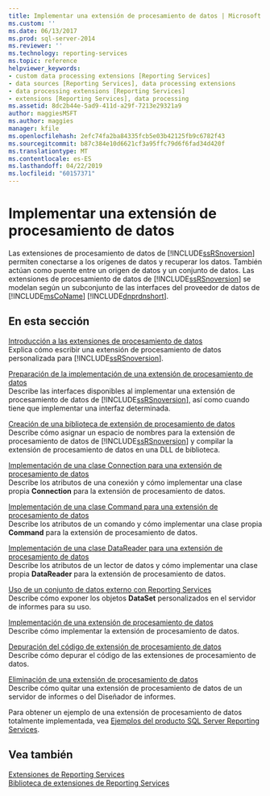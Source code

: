 ```yaml
---
title: Implementar una extensión de procesamiento de datos | Microsoft Docs
ms.custom: ''
ms.date: 06/13/2017
ms.prod: sql-server-2014
ms.reviewer: ''
ms.technology: reporting-services
ms.topic: reference
helpviewer_keywords:
- custom data processing extensions [Reporting Services]
- data sources [Reporting Services], data processing extensions
- data processing extensions [Reporting Services]
- extensions [Reporting Services], data processing
ms.assetid: 8dc2b44e-5ad9-411d-a29f-7213e29321a9
author: maggiesMSFT
ms.author: maggies
manager: kfile
ms.openlocfilehash: 2efc74fa2ba84335fcb5e03b42125fb9c6782f43
ms.sourcegitcommit: b87c384e10d6621cf3a95ffc79d6f6fad34d420f
ms.translationtype: MT
ms.contentlocale: es-ES
ms.lasthandoff: 04/22/2019
ms.locfileid: "60157371"
---
```

# <a name="implementing-a-data-processing-extension"></a>Implementar una extensión de procesamiento de datos
  Las extensiones de procesamiento de datos de [!INCLUDE[ssRSnoversion](../../../includes/ssrsnoversion-md.md)] permiten conectarse a los orígenes de datos y recuperar los datos. También actúan como puente entre un origen de datos y un conjunto de datos. Las extensiones de procesamiento de datos de [!INCLUDE[ssRSnoversion](../../../includes/ssrsnoversion-md.md)] se modelan según un subconjunto de las interfaces del proveedor de datos de [!INCLUDE[msCoName](../../../includes/msconame-md.md)] [!INCLUDE[dnprdnshort](../../../includes/dnprdnshort-md.md)].  
  
## <a name="in-this-section"></a>En esta sección  
 [Introducción a las extensiones de procesamiento de datos](data-processing-extensions-overview.md)  
 Explica cómo escribir una extensión de procesamiento de datos personalizada para [!INCLUDE[ssRSnoversion](../../../includes/ssrsnoversion-md.md)].  
  
 [Preparación de la implementación de una extensión de procesamiento de datos](preparing-to-implement-a-data-processing-extension.md)  
 Describe las interfaces disponibles al implementar una extensión de procesamiento de datos de [!INCLUDE[ssRSnoversion](../../../includes/ssrsnoversion-md.md)], así como cuando tiene que implementar una interfaz determinada.  
  
 [Creación de una biblioteca de extensión de procesamiento de datos](creating-a-data-processing-extension-library.md)  
 Describe cómo asignar un espacio de nombres para la extensión de procesamiento de datos de [!INCLUDE[ssRSnoversion](../../../includes/ssrsnoversion-md.md)] y compilar la extensión de procesamiento de datos en una DLL de biblioteca.  
  
 [Implementación de una clase Connection para una extensión de procesamiento de datos](implementing-a-connection-class-for-a-data-processing-extension.md)  
 Describe los atributos de una conexión y cómo implementar una clase propia **Connection** para la extensión de procesamiento de datos.  
  
 [Implementación de una clase Command para una extensión de procesamiento de datos](implementing-a-command-class-for-a-data-processing-extension.md)  
 Describe los atributos de un comando y cómo implementar una clase propia **Command** para la extensión de procesamiento de datos.  
  
 [Implementación de una clase DataReader para una extensión de procesamiento de datos](implementing-a-datareader-class-for-a-data-processing-extension.md)  
 Describe los atributos de un lector de datos y cómo implementar una clase propia **DataReader** para la extensión de procesamiento de datos.  
  
 [Uso de un conjunto de datos externo con Reporting Services](using-an-external-dataset-with-reporting-services.md)  
 Describe cómo exponer los objetos **DataSet** personalizados en el servidor de informes para su uso.  
  
 [Implementación de una extensión de procesamiento de datos](deploying-a-data-processing-extension.md)  
 Describe cómo implementar la extensión de procesamiento de datos.  
  
 [Depuración del código de extensión de procesamiento de datos](debugging-data-processing-extension-code.md)  
 Describe cómo depurar el código de las extensiones de procesamiento de datos.  
  
 [Eliminación de una extensión de procesamiento de datos](removing-a-data-processing-extension.md)  
 Describe cómo quitar una extensión de procesamiento de datos de un servidor de informes o del Diseñador de informes.  
  
 Para obtener un ejemplo de una extensión de procesamiento de datos totalmente implementada, vea [Ejemplos del producto SQL Server Reporting Services](https://go.microsoft.com/fwlink/?LinkId=177889).  
  
## <a name="see-also"></a>Vea también  
 [Extensiones de Reporting Services](../reporting-services-extensions.md)   
 [Biblioteca de extensiones de Reporting Services](../reporting-services-extension-library.md)  
  
  
